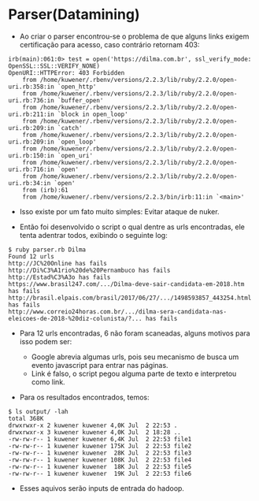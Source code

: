 # Parser(Datamining)

- Ao criar o parser encontrou-se o problema de que alguns links exigem certificação para acesso, caso contrário retornam 403:

```
irb(main):061:0> test = open('https://dilma.com.br', ssl_verify_mode: OpenSSL::SSL::VERIFY_NONE)
OpenURI::HTTPError: 403 Forbidden
	from /home/kuwener/.rbenv/versions/2.2.3/lib/ruby/2.2.0/open-uri.rb:358:in `open_http'
	from /home/kuwener/.rbenv/versions/2.2.3/lib/ruby/2.2.0/open-uri.rb:736:in `buffer_open'
	from /home/kuwener/.rbenv/versions/2.2.3/lib/ruby/2.2.0/open-uri.rb:211:in `block in open_loop'
	from /home/kuwener/.rbenv/versions/2.2.3/lib/ruby/2.2.0/open-uri.rb:209:in `catch'
	from /home/kuwener/.rbenv/versions/2.2.3/lib/ruby/2.2.0/open-uri.rb:209:in `open_loop'
	from /home/kuwener/.rbenv/versions/2.2.3/lib/ruby/2.2.0/open-uri.rb:150:in `open_uri'
	from /home/kuwener/.rbenv/versions/2.2.3/lib/ruby/2.2.0/open-uri.rb:716:in `open'
	from /home/kuwener/.rbenv/versions/2.2.3/lib/ruby/2.2.0/open-uri.rb:34:in `open'
	from (irb):61
	from /home/kuwener/.rbenv/versions/2.2.3/bin/irb:11:in `<main>'
```

- Isso existe por um fato muito simples: Evitar ataque de nuker.

- Então foi desenvolvido o script o qual dentre as urls encontradas, ele tenta adentrar todos, exibindo o seguinte log:

```
$ ruby parser.rb Dilma
Found 12 urls
http://JC%20Online has fails
http://Di%C3%A1rio%20de%20Pernambuco has fails
http://Estad%C3%A3o has fails
https://www.brasil247.com/.../Dilma-deve-sair-candidata-em-2018.htm has fails
http://brasil.elpais.com/brasil/2017/06/27/.../1498593857_443254.html has fails
http://www.correio24horas.com.br/.../dilma-sera-candidata-nas-eleicoes-de-2018-%20diz-colunista/?... has fails
```

- Para 12 urls encontradas, 6 não foram scaneadas, alguns motivos para isso podem ser:
	- Google abrevia algumas urls, pois seu mecanismo de busca um evento javascript para entrar nas páginas.
	- Link é falso, o script pegou alguma parte de texto e interpretou como link.

- Para os resultados encontrados, temos:

```
$ ls output/ -lah
total 368K
drwxrwxr-x 2 kuwener kuwener 4,0K Jul  2 22:53 .
drwxrwxr-x 3 kuwener kuwener 4,0K Jul  2 18:28 ..
-rw-rw-r-- 1 kuwener kuwener 6,4K Jul  2 22:53 file1
-rw-rw-r-- 1 kuwener kuwener 175K Jul  2 22:53 file2
-rw-rw-r-- 1 kuwener kuwener  28K Jul  2 22:53 file3
-rw-rw-r-- 1 kuwener kuwener 108K Jul  2 22:53 file4
-rw-rw-r-- 1 kuwener kuwener  18K Jul  2 22:53 file5
-rw-rw-r-- 1 kuwener kuwener  19K Jul  2 22:53 file6
```

- Esses aquivos serão inputs de entrada do hadoop.

